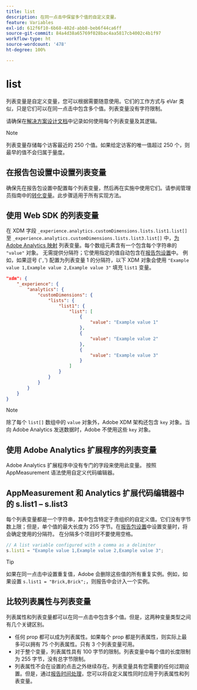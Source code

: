 ```yaml
---
title: list
description: 在同一点击中保留多个值的自定义变量。
feature: Variables
exl-id: 612f6f10-6b68-402d-abb8-beb6f44ca6ff
source-git-commit: 84a4d38a65769f028bac4aa5817cb4002c4b1f97
workflow-type: ht
source-wordcount: '478'
ht-degree: 100%

---
```


# list

列表变量是自定义变量，您可以根据需要随意使用。它们的工作方式与 eVar 类似，只是它们可以在同一点击中包含多个值。列表变量没有字符限制。

请确保在[解决方案设计文档](../../prepare/solution-design.md)中记录如何使用每个列表变量及其逻辑。

>[!NOTE]
>
>列表变量存储每个访客最近的 250 个值。如果给定访客的唯一值超过 250 个，则最早的值不会归属于量度。

## 在报告包设置中设置列表变量

确保先在报告包设置中配置每个列表变量，然后再在实施中使用它们。请参阅管理员指南中的[转化变量](/help/admin/admin/c-manage-report-suites/c-edit-report-suites/conversion-var-admin/list-var-admin.md)。此步骤适用于所有实现方法。

## 使用 Web SDK 的列表变量

在 XDM 字段 `_experience.analytics.customDimensions.lists.list1.list[]` 至 `_experience.analytics.customDimensions.lists.list3.list[]` 中，[为 Adobe Analytics 映射](https://experienceleague.adobe.com/docs/analytics/implementation/aep-edge/variable-mapping.html) 列表变量。每个数组元素含有一个包含每个字符串的 `"value"` 对象。 无需提供分隔符；它使用指定的值自动包含在[报告包设置](/help/admin/admin/c-manage-report-suites/c-edit-report-suites/conversion-var-admin/list-var-admin.md)中。 例如，如果逗号 (&#39;`,`&#39;) 配置为列表变量 1 的分隔符，以下 XDM 对象会使用 `"Example value 1,Example value 2,Example value 3"` 填充 `list1` 变量。

```json
"xdm": {
    "_experience": {
        "analytics": {
            "customDimensions": {
                "lists": {
                    "list1": {
                        "list": [
                            {
                                "value": "Example value 1"
                            },
                            {
                                "value": "Example value 2"
                            },
                            {
                                "value": "Example value 3"
                            }
                        ]
                    }
                }
            }
        }
    }
}
```

>[!NOTE]
>
>除了每个 `list[]` 数组中的 `value` 对象外，Adobe XDM 架构还包含 `key` 对象。当向 Adobe Analytics 发送数据时，Adobe 不使用这些 `key` 对象。

## 使用 Adobe Analytics 扩展程序的列表变量

Adobe Analytics 扩展程序中没有专门的字段来使用此变量。 按照 AppMeasurement 语法使用自定义代码编辑器。

## AppMeasurement 和 Analytics 扩展代码编辑器中的 s.list1 – s.list3

每个列表变量都是一个字符串，其中包含特定于贵组织的自定义值。它们没有字节数上限；但是，单个值的最大长度为 255 字节。在[报告包设置](/help/admin/admin/c-manage-report-suites/c-edit-report-suites/conversion-var-admin/list-var-admin.md)中设置变量时，将会确定使用的分隔符。 在分隔多个项目时不要使用空格。

```js
// A list variable configured with a comma as a delimiter
s.list1 = "Example value 1,Example value 2,Example value 3";
```

>[!TIP]
>
>如果在同一点击中设置重复值，Adobe 会删除这些值的所有重复实例。例如，如果设置 `s.list1 = "Brick,Brick";`，则报告中会计入一个实例。

## 比较列表属性与列表变量

列表属性和列表变量都可以在同一点击中包含多个值。但是，这两种变量类型之间有几个关键区别。

* 任何 prop 都可以成为列表属性。如果每个 prop 都是列表属性，则实际上最多可以拥有 75 个列表属性。只有 3 个列表变量可用。
* 对于整个变量，列表属性具有 100 字节的限制。列表变量中每个值的长度限制为 255 字节，没有总字节限制。
* 列表属性不会在设置的点击之外继续存在。列表变量具有您需要的任何过期设置。但是，通过[报告时间处理](/help/components/vrs/vrs-report-time-processing.md)，您可以将自定义属性同时应用于列表属性和列表变量。
